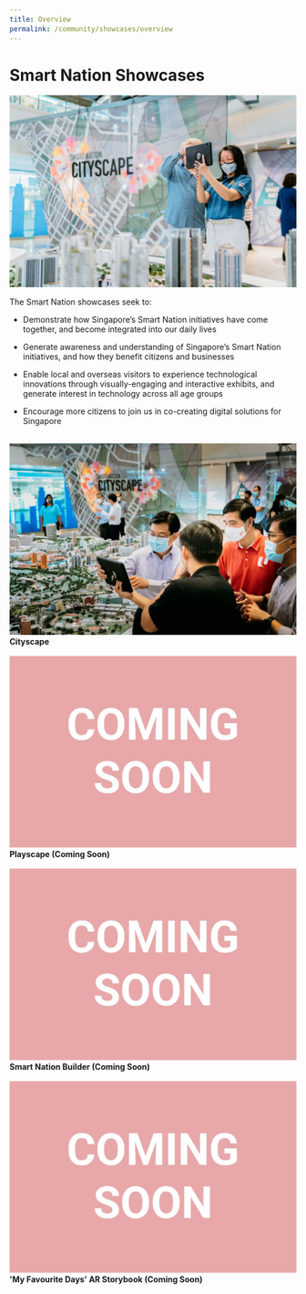 ```yaml
---
title: Overview
permalink: /community/showcases/overview
---
```


# Smart Nation Showcases
![Alt text for image on Isomer site](/images/community/Cityscape-06.jpg)

The Smart Nation showcases seek to:

* Demonstrate how Singapore’s Smart Nation initiatives have come together, and become integrated into our daily lives

* Generate awareness and understanding of Singapore’s Smart Nation initiatives, and how they benefit citizens and businesses

* Enable local and overseas visitors to experience technological innovations through visually-engaging and interactive exhibits, and generate interest in technology across all age groups

* Encourage more citizens to join us in co-creating digital solutions for Singapore

<br>
<div class="row">  
  <div class="col"> 
    <a href="/community/showcases/cityscape"><img src="/images/community/Cityscape-01.jpeg"></a><br>
    <div class="header"><b>Cityscape</b></div><br>
  </div>
  	<div class="col"> 
      <a href="/community/showcases/playscape">  <img src="/images/community/coming-soon.jpg"></a><br>
      <div class="header"><b>Playscape (Coming Soon)</b></div>  <br>
  </div>
 </div>
 <div class="row">  
     <div class="col"> 
    <a href="/community/showcases/sn-builder"><img src="/images/community/coming-soon.jpg"></a><br>
     <div class="header"><b>Smart Nation Builder (Coming Soon)</b></div><br>
  </div>
     <div class="col"> 
      <a href="/community/showcases/myfavouritedays"><img src="/images/community/coming-soon.jpg"></a><br>
       <div class="header"><b>'My Favourite Days' AR Storybook (Coming Soon)</b></div><br>
  </div>